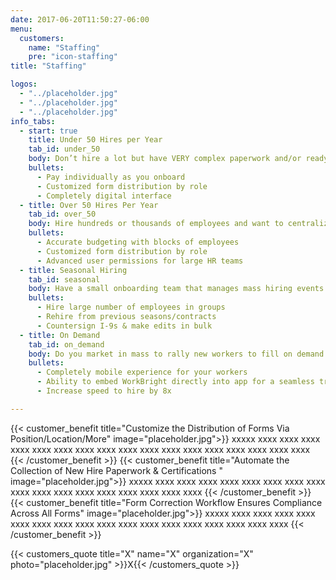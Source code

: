 ```yaml
---
date: 2017-06-20T11:50:27-06:00
menu:
  customers:
    name: "Staffing"
    pre: "icon-staffing"
title: "Staffing"

logos:
  - "../placeholder.jpg"
  - "../placeholder.jpg"
  - "../placeholder.jpg"
info_tabs:
  - start: true
    title: Under 50 Hires per Year
    tab_id: under_50
    body: Don’t hire a lot but have VERY complex paperwork and/or ready to go digital? WorkBright can help!
    bullets:
      - Pay individually as you onboard
      - Customized form distribution by role 
      - Completely digital interface
  - title: Over 50 Hires Per Year
    tab_id: over_50
    body: Hire hundreds or thousands of employees and want to centralize your HR? WorkBright is made for you!
    bullets:
      - Accurate budgeting with blocks of employees
      - Customized form distribution by role
      - Advanced user permissions for large HR teams
  - title: Seasonal Hiring
    tab_id: seasonal
    body: Have a small onboarding team that manages mass hiring events throughout the year? WorkBright meets your needs!
    bullets:
      - Hire large number of employees in groups
      - Rehire from previous seasons/contracts
      - Countersign I-9s & make edits in bulk 
  - title: On Demand
    tab_id: on_demand
    body: Do you market in mass to rally new workers to fill on demand positions? WorkBright is here for you!
    bullets:
      - Completely mobile experience for your workers
      - Ability to embed WorkBright directly into app for a seamless transition
      - Increase speed to hire by 8x

---
```

{{< customer_benefit title="Customize the Distribution of Forms Via Position/Location/More" image="placeholder.jpg">}}
  xxxxx xxxx xxxx xxxx xxxx xxxx xxxx xxxx xxxx xxxx xxxx xxxx xxxx xxxx xxxx xxxx xxxx xxxx
{{< /customer_benefit >}}
{{< customer_benefit title="Automate the Collection of New Hire Paperwork & Certifications " image="placeholder.jpg">}}
  xxxxx xxxx xxxx xxxx xxxx xxxx xxxx xxxx xxxx xxxx xxxx xxxx xxxx xxxx xxxx xxxx xxxx xxxx
{{< /customer_benefit >}}
{{< customer_benefit title="Form Correction Workflow Ensures Compliance Across All Forms" image="placeholder.jpg">}}
  xxxxx xxxx xxxx xxxx xxxx xxxx xxxx xxxx xxxx xxxx xxxx xxxx xxxx xxxx xxxx xxxx xxxx xxxx
{{< /customer_benefit >}}

{{< customers_quote title="X" name="X" organization="X" photo="placeholder.jpg" >}}X{{< /customers_quote >}}